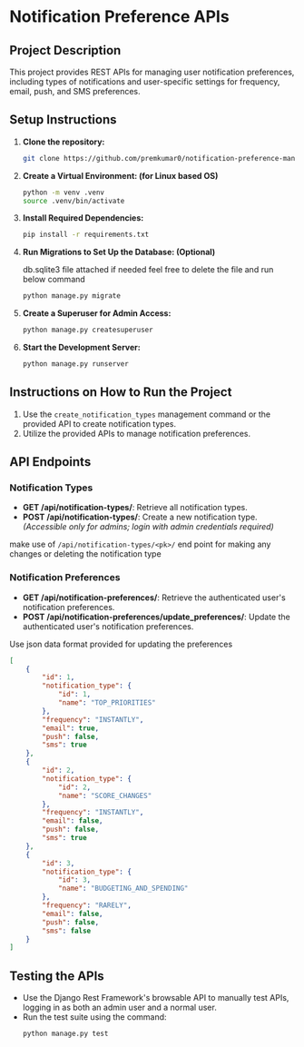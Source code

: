 # Notification Preference APIs

## Project Description
This project provides REST APIs for managing user notification preferences, including types of notifications and user-specific settings for frequency, email, push, and SMS preferences.

## Setup Instructions

1. **Clone the repository:**

   ```bash
   git clone https://github.com/premkumar0/notification-preference-management-api.git
   ```

2. **Create a Virtual Environment: (for Linux based OS)**

   ```bash
   python -m venv .venv
   source .venv/bin/activate
   ```

3. **Install Required Dependencies:**

   ```bash
   pip install -r requirements.txt
   ```

4. **Run Migrations to Set Up the Database: (Optional)**

   db.sqlite3 file attached if needed feel free to delete the file and run below command
   ```bash
   python manage.py migrate
   ```

5. **Create a Superuser for Admin Access:**

   ```bash
   python manage.py createsuperuser
   ```

6. **Start the Development Server:**

   ```bash
   python manage.py runserver
   ```

## Instructions on How to Run the Project
1. Use the `create_notification_types` management command or the provided API to create notification types.
2. Utilize the provided APIs to manage notification preferences.

## API Endpoints

### Notification Types
- **GET /api/notification-types/**: Retrieve all notification types.
- **POST /api/notification-types/**: Create a new notification type. *(Accessible only for admins; login with admin credentials required)*

make use of `/api/notification-types/<pk>/` end point for making any changes or deleting the notification type

### Notification Preferences
- **GET /api/notification-preferences/**: Retrieve the authenticated user's notification preferences.
- **POST /api/notification-preferences/update_preferences/**: Update the authenticated user's notification preferences.

Use json data format provided for updating the preferences
```json
[
    {
        "id": 1,
        "notification_type": {
            "id": 1,
            "name": "TOP_PRIORITIES"
        },
        "frequency": "INSTANTLY",
        "email": true,
        "push": false,
        "sms": true
    },
    {
        "id": 2,
        "notification_type": {
            "id": 2,
            "name": "SCORE_CHANGES"
        },
        "frequency": "INSTANTLY",
        "email": false,
        "push": false,
        "sms": true
    },
    {
        "id": 3,
        "notification_type": {
            "id": 3,
            "name": "BUDGETING_AND_SPENDING"
        },
        "frequency": "RARELY",
        "email": false,
        "push": false,
        "sms": false
    }
]
```

## Testing the APIs
- Use the Django Rest Framework's browsable API to manually test APIs, logging in as both an admin user and a normal user.
- Run the test suite using the command:
  ```bash
  python manage.py test
  ```
